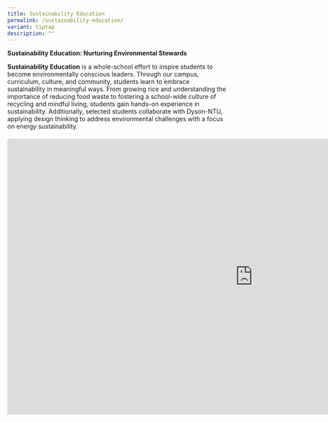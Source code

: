 ```yaml
---
title: Sustainability Education
permalink: /sustainability-education/
variant: tiptap
description: ""
---
```

<p><strong>Sustainability Education: Nurturing Environmental Stewards</strong>
</p>
<p><strong>Sustainability Education</strong> is a whole-school effort to inspire
students to become environmentally conscious leaders. Through our campus,
curriculum, culture, and community, students learn to embrace sustainability
in meaningful ways. From growing rice and understanding the importance
of reducing food waste to fostering a school-wide culture of recycling
and mindful living, students gain hands-on experience in sustainability.
Additionally, selected students collaborate with Dyson-NTU, applying design
thinking to address environmental challenges with a focus on energy sustainability.</p>
<h4></h4>
<div class="iframe-wrapper">
<iframe height="630" width="1120" allowfullscreen="true" frameborder="0" src="https://www.youtube.com/embed/ar-TpDh-f-M?si=zZ4Wxx6us6XqXSmt"></iframe>
</div>
<p></p>